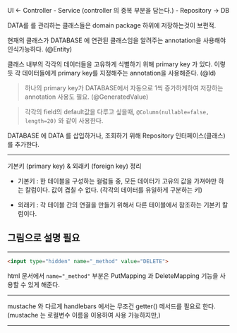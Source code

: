 UI <- Controller - Service (controller 의 중복 부분을 담는다.) - Repository -> DB

DATA를 를 관리하는 클래스들은 domain package 하위에 저장하는것이 보편적.

현재의 클래스가 DATABASE 에 연관된 클래스임을 알려주는 annotation을 사용해야 인식가능하다.
(@Entity)

클래스 내부의 각각의 데이터들을 고유하게 식별하기 위해 primary key 가 있다. 이렇듯 각 데이터들에게
primary key를 지정해주는 annotation을 사용해준다. (@Id)

> 하나의 primary key가 DATABASE에서 자동으로 1씩 증가하게하여 저장하는 annotation
사용도 필요. (@GeneratedValue)

> 각각의 field의 default값을 다루고 싶을때, `@Column(nullable=false, length=20)` 와
같이 사용한다.

DATABASE 에 DATA 를 삽입하거나, 조회하기 위해 Repository 인터페이스(클래스)를 추가한다.

---

기본키 (primary key) & 외래키 (foreign key) 정리

- 기본키 : 한 테이블을 구성하는 컬럼들 중, 모든 데이터가 고유의 값을 가져야만 하는 칼럼이다. 값이 겹칠 수 없다. (각각의 데이터를 유일하게 구분하는 키)

- 외래키 : 각 테이블 간의 연결을 만들기 위해서 다른 테이블에서 참조하는 기본키 칼럼이다.

## 그림으로 설명 필요

---
```html
<input type="hidden" name="_method" value="DELETE">
```
html 문서에서 `name="_method"` 부분은 PutMapping 과 DeleteMapping 기능을 사용할 수 있게 해준다.

---
mustache 와 다르게 handlebars 에서는 무조건 getter() 메서드를 필요로 한다.
(mustache 는 로컬변수 이름을 이용하여 사용 가능하지만,)

---
